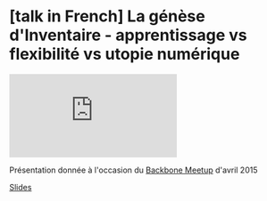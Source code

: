 <h1>[talk in French] La génèse d'Inventaire - apprentissage vs flexibilité vs utopie numérique
</h1>
<iframe class="cover video" src="https://www.youtube.com/embed/PGmWI2ra_Hg" frameborder="0" allowfullscreen></iframe>

Présentation donnée à l'occasion du [Backbone Meetup](http://www.meetup.com/fr/backbone-paris) d'avril 2015

[Slides](/slides/backbone-meetup)
